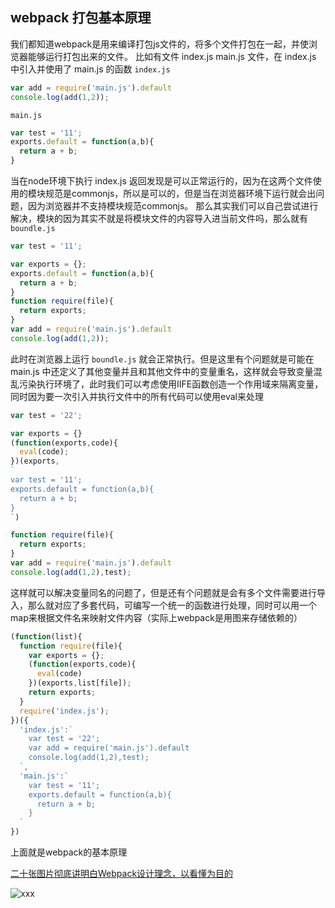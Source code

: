 ## webpack 打包基本原理
我们都知道webpack是用来编译打包js文件的，将多个文件打包在一起，并使浏览器能够运行打包出来的文件。
比如有文件 index.js main.js 文件，在 index.js 中引入并使用了 main.js 的函数
`index.js`
```js
var add = require('main.js').default
console.log(add(1,2));
```
`main.js`
```js
var test = '11';
exports.default = function(a,b){
  return a + b;
}
```
当在node环境下执行 index.js 返回发现是可以正常运行的，因为在这两个文件使用的模块规范是commonjs，所以是可以的，但是当在浏览器环境下运行就会出问题，因为浏览器并不支持模块规范commonjs。
那么其实我们可以自己尝试进行解决，模块的因为其实不就是将模块文件的内容导入进当前文件吗，那么就有
`boundle.js`
```js
var test = '11';

var exports = {};
exports.default = function(a,b){
  return a + b;
}
function require(file){
  return exports;
}
var add = require('main.js').default
console.log(add(1,2));
```
此时在浏览器上运行 `boundle.js` 就会正常执行。但是这里有个问题就是可能在 main.js 中还定义了其他变量并且和其他文件中的变量重名，这样就会导致变量混乱污染执行环境了，此时我们可以考虑使用IIFE函数创造一个作用域来隔离变量，同时因为要一次引入并执行文件中的所有代码可以使用eval来处理
```js
var test = '22';

var exports = {}
(function(exports,code){
  eval(code);
})(exports,
`
var test = '11';
exports.default = function(a,b){
  return a + b;
}
`)

function require(file){
  return exports;
}
var add = require('main.js').default
console.log(add(1,2),test);
```
这样就可以解决变量同名的问题了，但是还有个问题就是会有多个文件需要进行导入，那么就对应了多套代码，可编写一个统一的函数进行处理，同时可以用一个map来根据文件名来映射文件内容（实际上webpack是用图来存储依赖的）
```js
(function(list){
  function require(file){
    var exports = {};
    (function(exports,code){
      eval(code)
    })(exports,list[file]);
    return exports;
  }
  require('index.js');
})({
  'index.js':`
    var test = '22';
    var add = require('main.js').default
    console.log(add(1,2),test);
  `,
  'main.js':`
    var test = '11';
    exports.default = function(a,b){
      return a + b;
    }
  `
})
```
上面就是webpack的基本原理


[二十张图片彻底讲明白Webpack设计理念，以看懂为目的](https://juejin.cn/post/7170852747749621791#heading-10)

![xxx](https://p6-juejin.byteimg.com/tos-cn-i-k3u1fbpfcp/efb7b1900b3e476790e3a54686f49ff9~tplv-k3u1fbpfcp-zoom-in-crop-mark:4536:0:0:0.awebp?)


